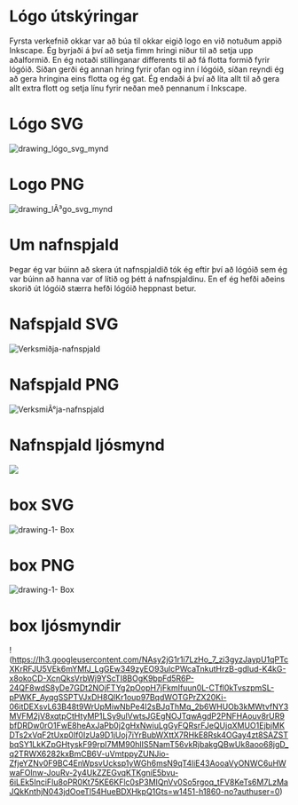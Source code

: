 # Lógo útskýringar
Fyrsta verkefnið okkar var að búa til okkar eigið logo en við notuðum appið Inkscape. Ég byrjaði á því að setja fimm hringi niður til að setja upp aðalformið. En ég notaði stillinganar differents til að fá flotta formið fyrir lógóið. Síðan gerði ég annan hring fyrir ofan og inn í lógóið, síðan reyndi ég að gera hringina eins flotta og ég gat. Ég endaði á því að lita allt til að gera allt extra flott og setja línu fyrir neðan með pennanum í Inkscape.

# Lógo SVG
![drawing_lógo_svg_mynd](https://user-images.githubusercontent.com/100711182/162006908-1ad0a6e5-9794-496e-a921-cf7c57a1c4c6.svg)

# Logo PNG
![drawing_lÃ³go_svg_mynd](https://user-images.githubusercontent.com/100711182/162003206-5d8f9fca-0e60-4fa9-8da1-191e07e65b9f.png)

# Um nafnspjald 
Þegar ég var búinn að skera út nafnspjaldið tók ég eftir því að lógóið sem ég var búinn að hanna var of lítið og þétt á nafnspjaldinu. En ef ég hefði aðeins skorið út lógóið stærra hefði lógóið heppnast betur.

# Nafspjald SVG
![Verksmiðja-nafnspjald](https://user-images.githubusercontent.com/100711182/162007053-31b0d9fc-97fc-4ae2-b263-084065241707.svg)

# Nafspjald PNG 
![VerksmiÃ°ja-nafnspjald](https://user-images.githubusercontent.com/100711182/162005095-8fc31828-35a2-4081-88f0-aa448338b44b.png)

# Nafnspjald ljósmynd
![](https://lh3.googleusercontent.com/2fybAEXv4G6Hp5V-YU8P1qJJ5e0kmGKsYsqYwCuG0XR7bQXwzRrNRRLWnn_5JRV1SScSneNYtm4q3L2paJeDW2CaO_-Jx6ClY4AtOB0OMDcfllh6lcEdXHXPw_VLENWtgj6uDb44J55_3vV3hpLjEVn6Dp-M6h8rLZkrvc5lSIHvTkx_xsb3E3O3rvWTIFMyr9YxMK0jDhuPHJDyBSDyTNGgong8ZZSwtNmXLkT3ZCvqoayehKEre9p-B0q57-WHZHhbbFlkMl56YZPT1rMHGMxMdK9iAiqR_YYpKbtKxKO57X-Kqfrs-hSvTYWHdVW9N_LJFs4kpfX1XRElNbgUNkOpp8lbWTUUQCL02jRJyTjNrMkib-9XwKqvY5c2WvQvU0F6NriTCgum3HD4EcbmR8Sk9FTNwoWT4Ql3-dHqYmz_3zo_crasXVVBzGxDmp3qijOOMcvejCpA4qmVT5-i7hF1T5RcGkrsLdf4O0UjV49qZBNUUttrlULIFfzAwdhIZ8Lel1bWw3ZGyX926_p1jiZ62pker4NkRGUrxmScYzLUc7syI5lDBXMkaT3t-Nn8KNaf5pvqcfS6lCmrBux0EB0ZJjL79aXArwAJDBwnTWvXNM-4derhu5yFqXBWyF6ZUd29xK1EC1QV1KFvFEcmS7PwWOTbtX0-LM1eUYgeikH28SfDruppQsKSZ4pI4Kj0K9PxB7tLVJEB2xUqBy2_ONBDWweBoTmLIyWhieORH0d8CLQzEo_rWgzitPQ=w1176-h780-no?authuser=0)

# box SVG
![drawing-1- Box](https://user-images.githubusercontent.com/100711182/162007140-d78d4c6b-72c6-4c47-9a43-d6e2a2a3c43e.svg)

# box PNG 
![drawing-1- Box](https://user-images.githubusercontent.com/100711182/162006092-dfa1e079-40b5-4538-9cda-3947df1a69c8.png)

# box ljósmyndir

!(https://lh3.googleusercontent.com/NAsy2jG1r1i7LzHo_7_zi3gyzJaypU1qPTcXKrRFJU5VEk6mYMfJ_LgGEw349zyEO93ulcPWcaTnkutHrzB-gdIud-K4kG-x8okoCD-XcnQksVrbWj9YScTI8BOgK9bpFd5R6P-24QF8wdS8yDe7GDt2NOjFTYg2pOopH7jFkmIfuun0L-CTfl0kTvszpmSL-pPWKF_AyqgSSPTVJxDH8QlKr1oup97BqdWOTGPrZX20Ki-06itDEXsvL63B48t9WrUpMiwNbPe4I2sBJqThMq_2b6WHUOb3kMWtvfNY3MVFM2jV8xqtpCtHtyMP1LSy9ulVwtsJGEgNOJTqwAgdP2PNFHAouv8rUR9bfDRDw0rO1FwE8heAxJaPb0j2gHxNwiuLgGyFQRsrFJeQUjqXMUO1EjbjMKDTs2xVqF2tUxp0If0IzUa9D1jUoj7iYrBubWXttX7RHkE8Rsk4OGay4zt8SAZSTbqSY1LkKZpGHtyskF99rpI7MM90hlIS5NamT56vkRjbakgQBwUk8aoo68jgD_q2TRWX6282kxBmCB6V-uVmtppyZUNJio-ZfjeYZNv0F9BC4EnWpsvUcksp1yWGh6msN9qT4liE43AooaVyONWC6uHWwaFOlnw-JouRv-2y4UkZZEGvqKTKgniE5bvu-6iLEk5InciFIu8oPR0Kt75KE6KFlc0sP3MIQnVv0So5rgoq_tFV8KeTs6M7LzMaJQkKnthjN043jdOoeTl54HueBDXHkpQ1Gts=w1451-h1860-no?authuser=0)

